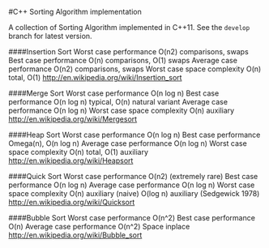#C++ Sorting Algorithm implementation

A collection of Sorting Algorithm implemented in C++11. See the `develop` branch for latest version.

####Insertion Sort
Worst case performance              O(n2) comparisons, swaps
Best case performance               O(n) comparisons, O(1) swaps
Average case performance            O(n2) comparisons, swaps
Worst case space complexity         O(n) total, O(1)
http://en.wikipedia.org/wiki/Insertion_sort

####Merge Sort
Worst case performance              O(n log n)
Best case performance               O(n log n) typical, O(n) natural variant
Average case performance            O(n log n)
Worst case space complexity         O(n) auxiliary
http://en.wikipedia.org/wiki/Mergesort

####Heap Sort
Worst case performance              O(n log n)
Best case performance               Omega(n), O(n log n)
Average case performance            O(n log n)
Worst case space complexity         O(n) total, O(1) auxiliary
http://en.wikipedia.org/wiki/Heapsort

####Quick Sort
Worst case performance              O(n2) (extremely rare)
Best case performance               O(n log n)
Average case performance            O(n log n)
Worst case space complexity         O(n) auxiliary (naive) O(log n) auxiliary (Sedgewick 1978)
http://en.wikipedia.org/wiki/Quicksort

####Bubble Sort
Worst case performance              O(n^2)
Best case performance               O(n)
Average case performance            O(n^2)
Space                               inplace
http://en.wikipedia.org/wiki/Bubble_sort
